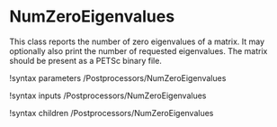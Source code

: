 # NumZeroEigenvalues

This class reports the number of zero eigenvalues of a matrix. It may optionally also print the number of requested eigenvalues. The matrix should be present as a PETSc binary file.

!syntax parameters /Postprocessors/NumZeroEigenvalues

!syntax inputs /Postprocessors/NumZeroEigenvalues

!syntax children /Postprocessors/NumZeroEigenvalues
